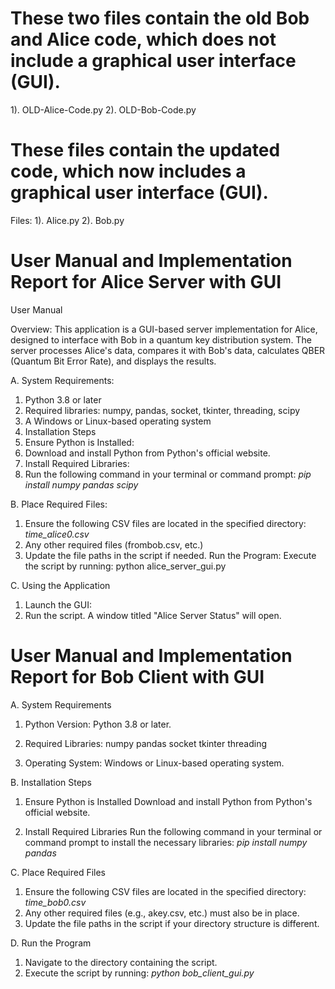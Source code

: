 # These two files contain the old Bob and Alice code, which does not include a graphical user interface (GUI).

1). OLD-Alice-Code.py
2). OLD-Bob-Code.py

# These files contain the updated code, which now includes a graphical user interface (GUI).
Files:
1). Alice.py
2). Bob.py

# User Manual and Implementation Report for Alice Server with GUI

User Manual

Overview: This application is a GUI-based server implementation for Alice, designed to interface with Bob in a quantum key distribution system. The server processes Alice's data, compares it with Bob's data, calculates QBER (Quantum Bit Error Rate), and displays the results.

A. System Requirements:

1) Python 3.8 or later
2) Required libraries: numpy, pandas, socket, tkinter, threading, scipy
3) A Windows or Linux-based operating system
4) Installation Steps
5) Ensure Python is Installed:
6) Download and install Python from Python's official website.
7) Install Required Libraries:
8) Run the following command in your terminal or command prompt:
      *pip install numpy pandas scipy*

B. Place Required Files:

1) Ensure the following CSV files are located in the specified directory:
       *time_alice0.csv*
2) Any other required files (frombob.csv, etc.)
3) Update the file paths in the script if needed.
                         Run the Program:
                                  Execute the script by running:
                                   python alice_server_gui.py


C. Using the Application

1) Launch the GUI:
2) Run the script. A window titled "Alice Server Status" will open.

# User Manual and Implementation Report for Bob Client with GUI

A. System Requirements

1) Python Version: Python 3.8 or later.
2) Required Libraries:
    numpy
    pandas
    socket
    tkinter
    threading

3) Operating System: Windows or Linux-based operating system.

B. Installation Steps
1. Ensure Python is Installed
   Download and install Python from Python's official website.

2. Install Required Libraries
  Run the following command in your terminal or command prompt to install the necessary libraries:
                                 *pip install numpy pandas*

C. Place Required Files

1) Ensure the following CSV files are located in the specified directory:
                                   *time_bob0.csv*
2) Any other required files (e.g., akey.csv, etc.) must also be in place.
3) Update the file paths in the script if your directory structure is different.

D. Run the Program

1) Navigate to the directory containing the script.
2) Execute the script by running:
                          *python bob_client_gui.py*
